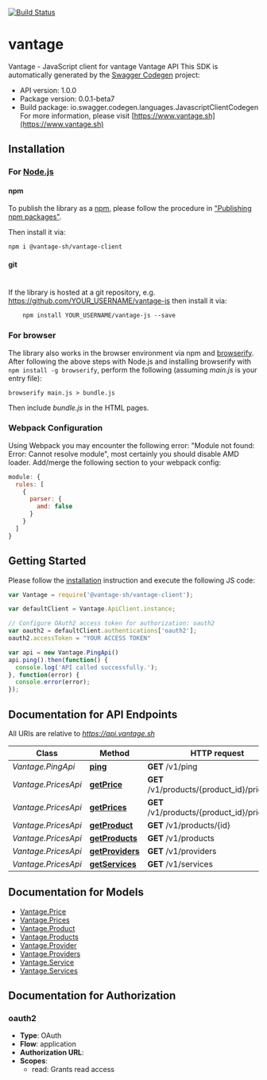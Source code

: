 [![Build Status](https://www.travis-ci.com/vantage-sh/vantage-js.svg?branch=main)](https://www.travis-ci.com/vantage-sh/vantage-js)

# vantage

Vantage - JavaScript client for vantage
Vantage API
This SDK is automatically generated by the [Swagger Codegen](https://github.com/swagger-api/swagger-codegen) project:

- API version: 1.0.0
- Package version: 0.0.1-beta7
- Build package: io.swagger.codegen.languages.JavascriptClientCodegen
For more information, please visit [https://www.vantage.sh](https://www.vantage.sh)

## Installation

### For [Node.js](https://nodejs.org/)

#### npm

To publish the library as a [npm](https://www.npmjs.com/),
please follow the procedure in ["Publishing npm packages"](https://docs.npmjs.com/getting-started/publishing-npm-packages).

Then install it via:

```shell
npm i @vantage-sh/vantage-client
```

#### git
#
If the library is hosted at a git repository, e.g.
https://github.com/YOUR_USERNAME/vantage-js
then install it via:

```shell
    npm install YOUR_USERNAME/vantage-js --save
```

### For browser

The library also works in the browser environment via npm and [browserify](http://browserify.org/). After following
the above steps with Node.js and installing browserify with `npm install -g browserify`,
perform the following (assuming *main.js* is your entry file):

```shell
browserify main.js > bundle.js
```

Then include *bundle.js* in the HTML pages.

### Webpack Configuration

Using Webpack you may encounter the following error: "Module not found: Error:
Cannot resolve module", most certainly you should disable AMD loader. Add/merge
the following section to your webpack config:

```javascript
module: {
  rules: [
    {
      parser: {
        amd: false
      }
    }
  ]
}
```

## Getting Started

Please follow the [installation](#installation) instruction and execute the following JS code:

```javascript
var Vantage = require('@vantage-sh/vantage-client');

var defaultClient = Vantage.ApiClient.instance;

// Configure OAuth2 access token for authorization: oauth2
var oauth2 = defaultClient.authentications['oauth2'];
oauth2.accessToken = "YOUR ACCESS TOKEN"

var api = new Vantage.PingApi()
api.ping().then(function() {
  console.log('API called successfully.');
}, function(error) {
  console.error(error);
});


```

## Documentation for API Endpoints

All URIs are relative to *https://api.vantage.sh*

Class | Method | HTTP request | Description
------------ | ------------- | ------------- | -------------
*Vantage.PingApi* | [**ping**](docs/PingApi.md#ping) | **GET** /v1/ping | 
*Vantage.PricesApi* | [**getPrice**](docs/PricesApi.md#getPrice) | **GET** /v1/products/{product_id}/prices/{id} | 
*Vantage.PricesApi* | [**getPrices**](docs/PricesApi.md#getPrices) | **GET** /v1/products/{product_id}/prices | 
*Vantage.PricesApi* | [**getProduct**](docs/PricesApi.md#getProduct) | **GET** /v1/products/{id} | 
*Vantage.PricesApi* | [**getProducts**](docs/PricesApi.md#getProducts) | **GET** /v1/products | 
*Vantage.PricesApi* | [**getProviders**](docs/PricesApi.md#getProviders) | **GET** /v1/providers | 
*Vantage.PricesApi* | [**getServices**](docs/PricesApi.md#getServices) | **GET** /v1/services | 


## Documentation for Models

 - [Vantage.Price](docs/Price.md)
 - [Vantage.Prices](docs/Prices.md)
 - [Vantage.Product](docs/Product.md)
 - [Vantage.Products](docs/Products.md)
 - [Vantage.Provider](docs/Provider.md)
 - [Vantage.Providers](docs/Providers.md)
 - [Vantage.Service](docs/Service.md)
 - [Vantage.Services](docs/Services.md)


## Documentation for Authorization


### oauth2

- **Type**: OAuth
- **Flow**: application
- **Authorization URL**: 
- **Scopes**: 
  - read: Grants read access

